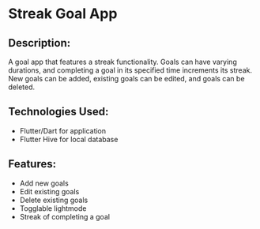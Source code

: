 # Streak Goal App

## Description: 
A goal app that features a streak functionality. Goals can have varying durations, and completing a goal in its specified time increments its streak. New goals can be added, existing goals can be edited, and goals can be deleted.

## Technologies Used:
- Flutter/Dart for application
- Flutter Hive for local database

## Features:
- Add new goals
- Edit existing goals
- Delete existing goals
- Togglable lightmode
- Streak of completing a goal
